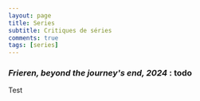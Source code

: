 ```yaml
---
layout: page
title: Series
subtitle: Critiques de séries
comments: true
tags: [series]
---
```

### *Frieren, beyond the journey's end, 2024* :     **todo**

Test